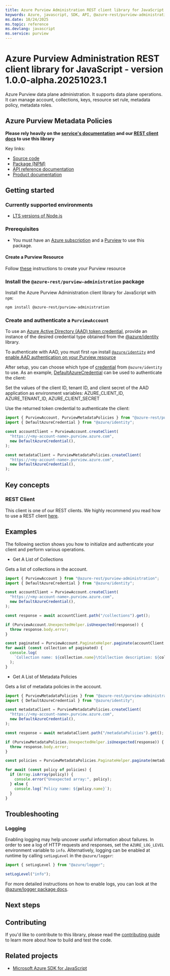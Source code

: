```yaml
---
title: Azure Purview Administration REST client library for JavaScript
keywords: Azure, javascript, SDK, API, @azure-rest/purview-administration, purview
ms.date: 10/24/2025
ms.topic: reference
ms.devlang: javascript
ms.service: purview
---
```

# Azure Purview Administration REST client library for JavaScript - version 1.0.0-alpha.20251023.1 


Azure Purview data plane administration. It supports data plane operations. It can manage account, collections, keys, resource set rule, metadata policy, metadata roles.

## Azure Purview Metadata Policies

**Please rely heavily on the [service's documentation][account_product_documentation] and our [REST client docs][rest_client] to use this library**

Key links:

- [Source code][source_code]
- [Package (NPM)][account_npm]
- [API reference documentation][account_ref_docs]
- [Product documentation][account_product_documentation]

## Getting started

### Currently supported environments

- [LTS versions of Node.js](https://github.com/nodejs/release#release-schedule)

### Prerequisites

- You must have an [Azure subscription][azure_subscription] and a [Purview][purview_resource] to use this package.

#### Create a Purview Resource

Follow [these][purview_resource] instructions to create your Purview resource

### Install the `@azure-rest/purview-administration` package

Install the Azure Purview Administration client library for JavaScript with `npm`:

```bash
npm install @azure-rest/purview-administration
```

### Create and authenticate a `PurviewAccount`

To use an [Azure Active Directory (AAD) token credential][authenticate_with_token],
provide an instance of the desired credential type obtained from the
[@azure/identity][azure_identity_credentials] library.

To authenticate with AAD, you must first `npm` install [`@azure/identity`][azure_identity_npm] and
[enable AAD authentication on your Purview resource][enable_aad]

After setup, you can choose which type of [credential][azure_identity_credentials] from `@azure/identity` to use.
As an example, [DefaultAzureCredential][default_azure_credential]
can be used to authenticate the client:

Set the values of the client ID, tenant ID, and client secret of the AAD application as environment variables:
AZURE_CLIENT_ID, AZURE_TENANT_ID, AZURE_CLIENT_SECRET

Use the returned token credential to authenticate the client:

```ts snippet:ReadmeSampleCreateClient_Node
import { PurviewAccount, PurviewMetadataPolicies } from "@azure-rest/purview-administration";
import { DefaultAzureCredential } from "@azure/identity";

const accountClient = PurviewAccount.createClient(
  "https://<my-account-name>.purview.azure.com",
  new DefaultAzureCredential(),
);

const metadataClient = PurviewMetadataPolicies.createClient(
  "https://<my-account-name>.purview.azure.com",
  new DefaultAzureCredential(),
);
```

## Key concepts

### REST Client

This client is one of our REST clients. We highly recommend you read how to use a REST client [here][rest_client].

## Examples

The following section shows you how to initialize and authenticate your client and perform various operations.

- Get A List of Collections

Gets a list of collections in the account.

```ts snippet:ReadmeSampleGetCollections
import { PurviewAccount } from "@azure-rest/purview-administration";
import { DefaultAzureCredential } from "@azure/identity";

const accountClient = PurviewAccount.createClient(
  "https://<my-account-name>.purview.azure.com",
  new DefaultAzureCredential(),
);

const response = await accountClient.path("/collections").get();

if (PurviewAccount.UnexpectedHelper.isUnexpected(response)) {
  throw response.body.error;
}

const paginated = PurviewAccount.PaginateHelper.paginate(accountClient, response);
for await (const collection of paginated) {
  console.log(
    `Collection name: ${collection.name}\tCollection description: ${collection.description}`,
  );
}
```

- Get A List of Metadata Policies

Gets a list of metadata policies in the account.

```ts snippet:ReadmeSampleGetMetadataPolicies
import { PurviewMetadataPolicies } from "@azure-rest/purview-administration";
import { DefaultAzureCredential } from "@azure/identity";

const metadataClient = PurviewMetadataPolicies.createClient(
  "https://<my-account-name>.purview.azure.com",
  new DefaultAzureCredential(),
);

const response = await metadataClient.path("/metadataPolicies").get();

if (PurviewMetadataPolicies.UnexpectedHelper.isUnexpected(response)) {
  throw response.body.error;
}

const policies = PurviewMetadataPolicies.PaginateHelper.paginate(metadataClient, response);

for await (const policy of policies) {
  if (Array.isArray(policy)) {
    console.error("Unexpected array:", policy);
  } else {
    console.log(`Policy name: ${policy.name}`);
  }
}
```

## Troubleshooting

### Logging

Enabling logging may help uncover useful information about failures. In order to see a log of HTTP requests and responses, set the `AZURE_LOG_LEVEL` environment variable to `info`. Alternatively, logging can be enabled at runtime by calling `setLogLevel` in the `@azure/logger`:

```ts snippet:SetLogLevel
import { setLogLevel } from "@azure/logger";

setLogLevel("info");
```

For more detailed instructions on how to enable logs, you can look at the [@azure/logger package docs](https://github.com/Azure/azure-sdk-for-js/tree/main/sdk/core/logger).

## Next steps

## Contributing

If you'd like to contribute to this library, please read the [contributing guide](https://github.com/Azure/azure-sdk-for-js/blob/main/CONTRIBUTING.md) to learn more about how to build and test the code.

## Related projects

- [Microsoft Azure SDK for JavaScript](https://github.com/Azure/azure-sdk-for-js)

[account_product_documentation]: https://azure.microsoft.com/services/purview/
[rest_client]: https://github.com/Azure/azure-sdk-for-js/blob/main/documentation/rest-clients.md
[source_code]: https://github.com/Azure/azure-sdk-for-js/tree/main/sdk/purview/purview-administration-rest
[account_npm]: https://www.npmjs.com/org/azure-rest
[account_ref_docs]: https://azure.github.io/azure-sdk-for-js
[azure_subscription]: https://azure.microsoft.com/free/
[purview_resource]: https://learn.microsoft.com/azure/purview/create-catalog-portal
[authenticate_with_token]: https://learn.microsoft.com/azure/purview/tutorial-using-rest-apis#create-a-service-principal-application
[azure_identity_credentials]: https://github.com/Azure/azure-sdk-for-js/tree/main/sdk/identity/identity#credentials
[azure_identity_npm]: https://www.npmjs.com/package/@azure/identity
[enable_aad]: https://learn.microsoft.com/azure/purview/create-catalog-portal#add-a-security-principal-to-a-data-plane-role
[default_azure_credential]: https://github.com/Azure/azure-sdk-for-js/tree/main/sdk/identity/identity#defaultazurecredential

